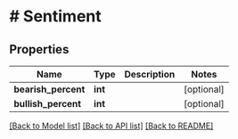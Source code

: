 # # Sentiment

## Properties

Name | Type | Description | Notes
------------ | ------------- | ------------- | -------------
**bearish_percent** | **int** |  | [optional]
**bullish_percent** | **int** |  | [optional]

[[Back to Model list]](../../README.md#models) [[Back to API list]](../../README.md#endpoints) [[Back to README]](../../README.md)
